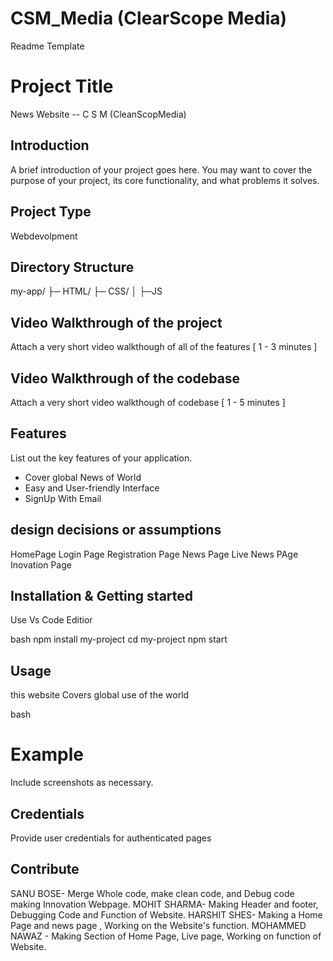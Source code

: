 # CSM_Media (ClearScope Media)

Readme Template
# Project Title 
News Website -- C S M (CleanScopMedia)

## Introduction
A brief introduction of your project goes here. You may want to cover the purpose of your project, its core functionality, and what problems it solves.

## Project Type
Webdevolpment




## Directory Structure
my-app/
├─ HTML/
├─ CSS/
│  ├─JS

## Video Walkthrough of the project
Attach a very short video walkthough of all of the features [ 1 - 3 minutes ]

## Video Walkthrough of the codebase
Attach a very short video walkthough of codebase [ 1 - 5 minutes ]

## Features
List out the key features of your application.

- Cover global News of World
- Easy and User-friendly Interface
- SignUp With Email

## design decisions or assumptions
HomePage 
Login Page
Registration Page
News Page
Live News PAge
Inovation Page

## Installation & Getting started
Use Vs Code Editior

bash
npm install my-project
cd my-project
npm start


## Usage
this website Covers global use of the world 


bash
# Example


Include screenshots as necessary.

## Credentials
Provide user credentials for authenticated pages

## Contribute

SANU BOSE- Merge Whole code, make clean code, and Debug code making Innovation Webpage.
MOHIT SHARMA- Making Header and footer, Debugging Code and Function of Website.
HARSHIT SHES- Making a Home Page and news page , Working on the Website's function.
MOHAMMED NAWAZ - Making Section of Home Page, Live page, Working on function of Website.
